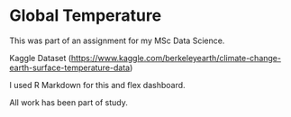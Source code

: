 # Global Temperature 

This was part of an assignment for my MSc Data Science.

Kaggle Dataset (https://www.kaggle.com/berkeleyearth/climate-change-earth-surface-temperature-data) 

I used R Markdown for this and flex dashboard. 

All work has been part of study.  
